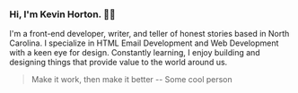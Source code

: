 ### Hi, I'm Kevin Horton. 👋🏾

I'm a front-end developer, writer, and teller of honest stories based in North Carolina. I specialize in HTML Email Development and Web Development with a keen eye for design. Constantly learning, I enjoy building and designing things that provide value to the world around us.

> Make it work, then make it better
-- Some cool person
